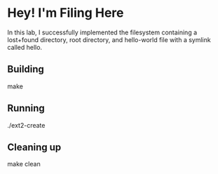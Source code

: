 # Hey! I'm Filing Here

In this lab, I successfully implemented the filesystem containing a lost+found directory, root directory, and hello-world file with a symlink called hello.

## Building

make

## Running

./ext2-create


## Cleaning up

make clean
